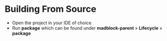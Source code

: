 # Building From Source
- Open the project in your IDE of choice
- Run **package** which can be found under **madblock-parent** » **Lifecycle** » **package**
